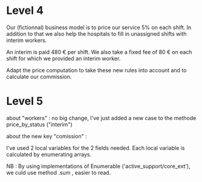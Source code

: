 # Level 4

Our (fictionnal) business model is to price our service 5% on each shift.
In addition to that we also help the hospitals to fill in unassigned shifts with interim workers.

An interim is paid 480 € per shift.
We also take a fixed fee of 80 € on each shift for which we provided an interim worker.

Adapt the price computation to take these new rules into account and to calculate our commission.


# Level 5

about "workers" : no big change, I've just added a new case to the methode price_by_status ("interim")

about the new key "comission" :

I've used 2 local variables for the 2 fields needed.
Each local variable is calculated by enumerating arrays.

NB : By using implementations of Enumerable ('active_support/core_ext'), we culd use method .sum , easier to read.
